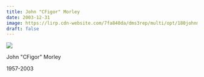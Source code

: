```yaml
---
title: John "CFigor" Morley
date: 2003-12-31
image: https://lirp.cdn-website.com/7fa840da/dms3rep/multi/opt/180johnm-morley-1920w.jpg
draft: false
---
```


![](https://lirp.cdn-website.com/7fa840da/dms3rep/multi/opt/180johnm-morley-1920w.jpg)

John "CFigor" Morley

1957-2003
